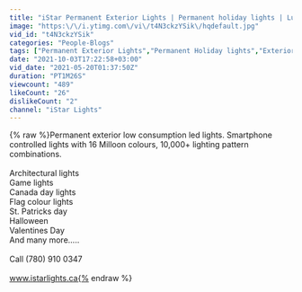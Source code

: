 ```yaml
---
title: "iStar Permanent Exterior Lights | Permanent holiday lights | Luxurious Architecture Lights"
image: "https:\/\/i.ytimg.com\/vi\/t4N3ckzYSik\/hqdefault.jpg"
vid_id: "t4N3ckzYSik"
categories: "People-Blogs"
tags: ["Permanent Exterior Lights","Permanent Holiday lights","Exterior Led Lights"]
date: "2021-10-03T17:22:58+03:00"
vid_date: "2021-05-20T01:37:50Z"
duration: "PT1M26S"
viewcount: "489"
likeCount: "26"
dislikeCount: "2"
channel: "iStar Lights"
---
```

{% raw %}Permanent exterior low consumption led lights. Smartphone controlled lights with 16 Milloon colours, 10,000+ lighting pattern combinations.<br /><br />Architectural lights<br />Game lights<br />Canada day lights<br />Flag colour lights<br />St. Patricks day <br />Halloween<br />Valentines Day<br />And many more..... <br /><br />Call (780) 910 0347<br /><br />www.istarlights.ca{% endraw %}
